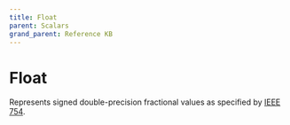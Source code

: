 ```yaml
---
title: Float
parent: Scalars
grand_parent: Reference KB
---
```


# Float

Represents signed double-precision fractional values as specified by [IEEE 754](https://en.wikipedia.org/wiki/IEEE_floating_point).

